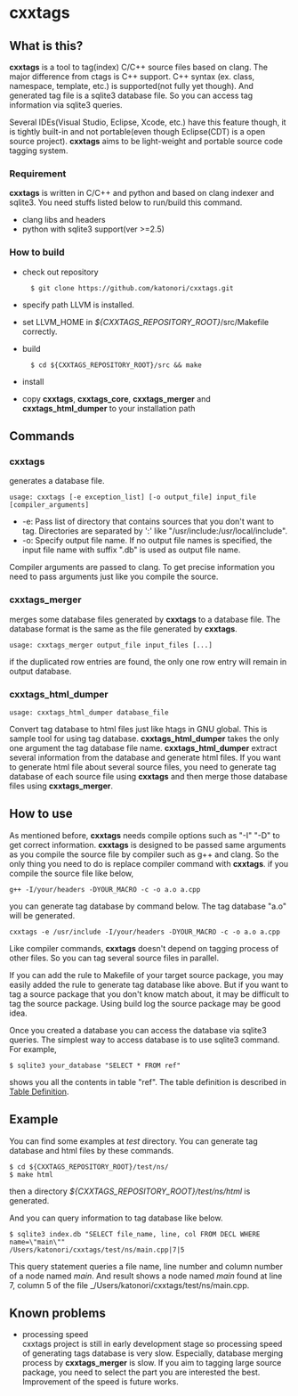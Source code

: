 cxxtags
=======

What is this?
------------------------
**cxxtags** is a tool to tag(index) C/C++ source files based on clang. The major difference from ctags is
C++ support. C++ syntax (ex. class, namespace, template, etc.) is supported(not fully yet though). And
generated tag file is a sqlite3 database file. So you can access tag information via sqlite3 queries.

Several IDEs(Visual Studio, Eclipse, Xcode, etc.) have this feature though, it is tightly built-in and not
portable(even though Eclipse(CDT) is a open source project). **cxxtags** aims to be light-weight and portable
source code tagging system.

### Requirement
**cxxtags** is written in C/C++ and python and based on clang indexer and sqlite3. You need stuffs listed
below to run/build this command.

* clang libs and headers
* python with sqlite3 support(ver >=2.5)

### How to build
* check out repository

        $ git clone https://github.com/katonori/cxxtags.git

* specify path LLVM is installed.
 * set LLVM_HOME in _${CXXTAGS_REPOSITORY_ROOT}_/src/Makefile correctly.

* build

        $ cd ${CXXTAGS_REPOSITORY_ROOT}/src && make

* install
 * copy **cxxtags**, **cxxtags_core**, **cxxtags_merger** and **cxxtags_html_dumper** to your installation path

Commands
------------------------
### cxxtags
generates a database file.

    usage: cxxtags [-e exception_list] [-o output_file] input_file [compiler_arguments]

* -e: Pass list of directory that contains sources that you don't want to tag. Directories are separated by ':' like "/usr/include:/usr/local/include".
* -o: Specify output file name. If no output file names is specified, the input file name with suffix ".db" is used as output file name.

Compiler arguments are passed to clang. To get precise information you need to pass arguments just like you
compile the source.

### cxxtags_merger
merges some database files generated by **cxxtags** to a database file. The database format is the same as
the file generated by **cxxtags**.

    usage: cxxtags_merger output_file input_files [...]

if the duplicated row entries are found, the only one row entry will remain in output database.

### cxxtags_html_dumper

    usage: cxxtags_html_dumper database_file

Convert tag database to html files just like htags in GNU global. This is sample tool for using tag database.
**cxxtags_html_dumper** takes the only one argument the tag database file name. **cxxtags_html_dumper**
extract several information from the database and generate html files. If you want to generate html file
about several source files, you need to generate tag database of each source file using **cxxtags** and then
merge those database files using **cxxtags_merger**.

How to use
------------------------
As mentioned before, **cxxtags** needs compile options such as "-I" "-D" to get correct information.
**cxxtags** is designed to be passed same arguments as you compile the source file by compiler such as g++
and clang. So the only thing you need to do is replace compiler command with **cxxtags**. if you compile the
source file like below,

    g++ -I/your/headers -DYOUR_MACRO -c -o a.o a.cpp

you can generate tag database by command below. The tag database "a.o" will be generated.

    cxxtags -e /usr/include -I/your/headers -DYOUR_MACRO -c -o a.o a.cpp

Like compiler commands, **cxxtags** doesn't depend on tagging process of other files. So you can tag several
source files in parallel.

If you can add the rule to Makefile of your target source package, you may easily added the rule to generate
tag database like above. But if you want to tag a source package that you don't know match about, it may be
difficult to tag the source package. Using build log the source package may be good idea.

Once you created a database you can access the database via sqlite3 queries. The simplest way to access
database is to use sqlite3 command. For example,

    $ sqlite3 your_database "SELECT * FROM ref"

shows you all the contents in table "ref". The table definition is described in
[Table Definition](https://github.com/katonori/cxxtags/wiki/Table-definition "Table Definition").

Example
------------------------
You can find some examples at _test_ directory. You can generate tag database and html files by these commands.  

    $ cd ${CXXTAGS_REPOSITORY_ROOT}/test/ns/
    $ make html

then a directory _${CXXTAGS_REPOSITORY_ROOT}/test/ns/html_ is generated. 

And you can query information to tag database like below.  

    $ sqlite3 index.db "SELECT file_name, line, col FROM DECL WHERE name=\"main\""
    /Users/katonori/cxxtags/test/ns/main.cpp|7|5

This query statement queries a file name, line number and column number of a node named _main_.
And result shows a node named _main_ found at line 7, column 5 of the file _/Users/katonori/cxxtags/test/ns/main.cpp.

Known problems
------------------------
* processing speed  
 cxxtags project is still in early development stage so processing speed of generating tags database is very
slow. Especially, database merging process by **cxxtags_merger** is slow. If you aim to tagging large source
package, you need to select the part you are interested the best. Improvement of the speed is future works. 
